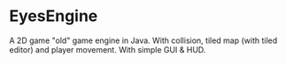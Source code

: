 # EyesEngine

A 2D game "old" game engine in Java. With collision, tiled map (with tiled editor) and player movement.
With simple GUI & HUD.
